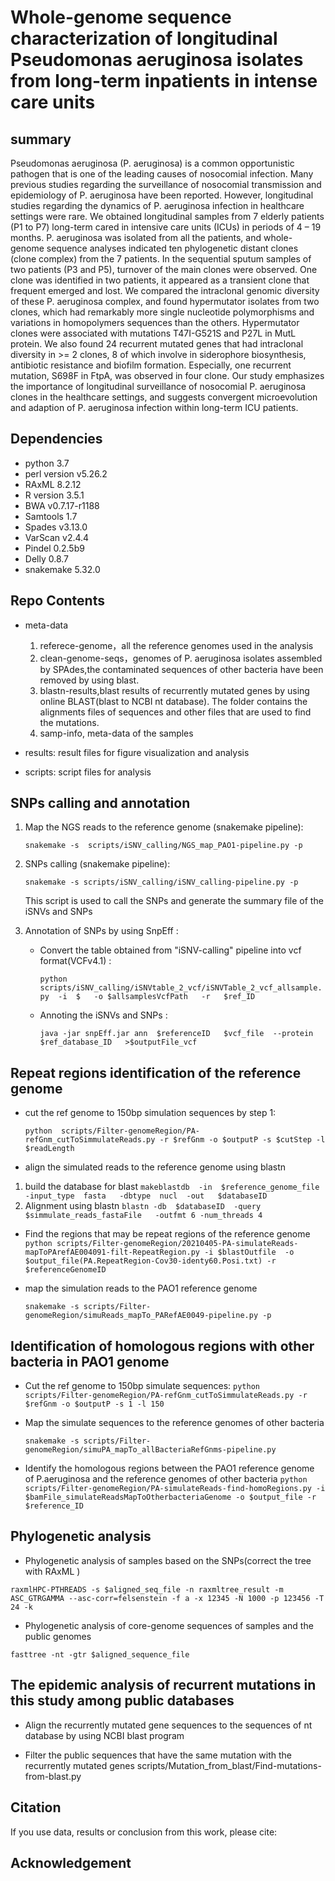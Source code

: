 # Whole-genome sequence characterization of longitudinal Pseudomonas aeruginosa isolates from long-term inpatients in intense care units


## summary

Pseudomonas aeruginosa (P. aeruginosa) is a common opportunistic pathogen that is one of the leading causes of nosocomial infection. Many previous studies regarding the surveillance of nosocomial transmission and epidemiology of P. aeruginosa have been reported. However, longitudinal studies regarding the dynamics of P. aeruginosa infection in healthcare settings were rare. We obtained longitudinal samples from 7 elderly patients (P1 to P7) long-term cared in intensive care units (ICUs) in periods of 4 – 19 months. P. aeruginosa was isolated from all the patients, and whole-genome sequence analyses indicated ten phylogenetic distant clones (clone complex) from the 7 patients. In the sequential sputum samples of two patients (P3 and P5), turnover of the main clones were observed. One clone was identified in two patients, it appeared as a transient clone that frequent emerged and lost. We compared the intraclonal genomic diversity of these P. aeruginosa complex, and found hypermutator isolates from two clones, which had remarkably more single nucleotide polymorphisms and variations in homopolymers sequences than the others. Hypermutator clones were associated with mutations T47I-G521S and P27L in MutL protein. We also found 24 recurrent mutated genes that had intraclonal diversity in >= 2 clones, 8 of which involve in siderophore biosynthesis, antibiotic resistance and biofilm formation. Especially, one recurrent mutation, S698F in FtpA, was observed in four clone. Our study emphasizes the importance of longitudinal surveillance of nosocomial P. aeruginosa clones in the healthcare settings, and suggests convergent microevolution and adaption of P. aeruginosa infection within long-term ICU patients.




## Dependencies

- python 3.7
- perl version v5.26.2
- RAxML 8.2.12
- R version 3.5.1
- BWA  v0.7.17-r1188
- Samtools 1.7
- Spades v3.13.0
- VarScan v2.4.4
- Pindel 0.2.5b9
- Delly 0.8.7
- snakemake 5.32.0

## Repo Contents

- meta-data 

  1. referece-genome，all the reference genomes used in the analysis
  2. clean-genome-seqs，genomes of P. aeruginosa isolates assembled by SPAdes,the contaminated sequences of other bacteria have been removed by using blast.
  3. blastn-results,blast results of recurrently mutated genes by using online BLAST(blast to NCBI nt database). The folder contains the alignments files of sequences and other files that are used to find the mutations.
  4. samp-info, meta-data of the samples

- results:  result files for figure visualization and analysis 

- scripts: script files for analysis

## SNPs calling and annotation

1. Map the NGS reads to the reference genome (snakemake pipeline):

   `snakemake -s  scripts/iSNV_calling/NGS_map_PAO1-pipeline.py -p `

2. SNPs calling (snakemake pipeline):

   `snakemake -s scripts/iSNV_calling/iSNV_calling-pipeline.py -p ` 
   
   This script is used to call the SNPs and generate the summary file of the iSNVs and SNPs
   
3. Annotation of SNPs  by using SnpEff :

   - Convert the table obtained from "iSNV-calling" pipeline into vcf format(VCFv4.1) : 
     
     `python  scripts/iSNV_calling/iSNVtable_2_vcf/iSNVTable_2_vcf_allsample.py  -i  $   -o $allsamplesVcfPath   -r   $ref_ID `
     
   - Annoting the iSNVs and SNPs :
     
      `java -jar snpEff.jar ann  $referenceID   $vcf_file  --protein  $ref_database_ID   >$outputFile_vcf`

## Repeat regions identification of the reference genome

- cut the ref genome to 150bp simulation sequences by step 1:

  `python  scripts/Filter-genomeRegion/PA-refGnm_cutToSimmulateReads.py -r $refGnm -o $outputP -s $cutStep -l $readLength `

- align the simulated reads to the reference genome using blastn
1. build the database for blast
`makeblastdb  -in  $reference_genome_file   -input_type  fasta   -dbtype  nucl  -out   $databaseID`
2. Alignment using blastn
`blastn -db  $databaseID  -query  $simmulate_reads_fastaFile   -outfmt 6 -num_threads 4`
- Find the regions that may be repeat regions of the reference genome
  `python scripts/Filter-genomeRegion/20210405-PA-simulateReads-mapToPArefAE004091-filt-RepeatRegion.py -i $blastOutfile  -o $output_file(PA.RepeatRegion-Cov30-identy60.Posi.txt) -r $referenceGenomeID `
  
- map the  simulation reads to the PAO1 reference genome 

  `snakemake -s scripts/Filter-genomeRegion/simuReads_mapTo_PARefAE0049-pipeline.py -p`

## Identification of homologous regions with other bacteria in PAO1 genome 
- Cut the ref genome to 150bp simulate sequences:
  `python  scripts/Filter-genomeRegion/PA-refGnm_cutToSimmulateReads.py -r $refGnm -o $outputP -s 1 -l 150 `
  
- Map the simulate sequences to the reference genomes of other bacteria

  `snakemake -s scripts/Filter-genomeRegion/simuPA_mapTo_allBacteriaRefGnms-pipeline.py`

- Identify the homologous regions between the PAO1 reference genome of P.aeruginosa  and the reference genomes of other bacteria
`python scripts/Filter-genomeRegion/PA-simulateReads-find-homoRegions.py -i $bamFile_simulateReadsMapToOtherbacteriaGenome -o $output_file -r $reference_ID`


## Phylogenetic analysis

- Phylogenetic analysis of samples based on the SNPs(correct the tree with RAxML )

`raxmlHPC-PTHREADS -s $aligned_seq_file -n raxmltree_result -m ASC_GTRGAMMA
--asc-corr=felsenstein -f a -x 12345 -N 1000 -p 123456 -T 24 -k`

- Phylogenetic analysis of core-genome sequences of samples and the public genomes

`fasttree -nt -gtr $aligned_sequence_file `



## The epidemic analysis of recurrent mutations in this study among public databases 

- Align the recurrently mutated gene sequences to the sequences of nt database by using NCBI blast program

- Filter the public sequences that have the same mutation with the recurrently mutated genes
scripts/Mutation_from_blast/Find-mutations-from-blast.py

## Citation

If you use data, results or conclusion from this work, please cite:



## Acknowledgement





